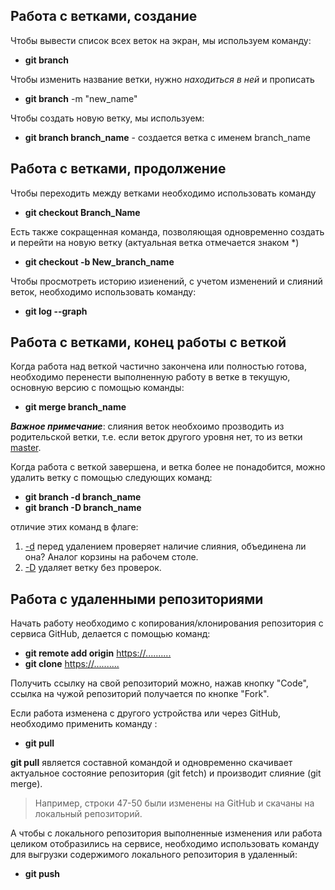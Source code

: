 ## Работа с ветками, создание

Чтобы вывести список всех веток на экран, мы используем команду:
+ **git branch**

Чтобы изменить название ветки, нужно _находиться в ней_ и прописать 
- **git branch** -m "new_name"

Чтобы создать новую ветку, мы используем:
+ **git branch branch_name** - создается ветка с именем branch_name

## Работа с ветками, продолжение

Чтобы переходить между ветками необходимо использовать команду 
+ **git checkout Branch_Name**

Есть также сокращенная команда, позволяющая одновременно создать и перейти на новую ветку (актуальная ветка отмечается знаком *)
- **git checkout -b New_branch_name**

Чтобы просмотреть историю изиенений, с учетом изменений и слияний веток, необходимо использовать команду:
+ **git log --graph**

## Работа с ветками, конец работы с веткой

Когда работа над веткой частично закончена или полностью готова, необходимо перенести выполненную работу в ветке в текущую, основную версию с помощью команды:
+ **git merge branch_name**

***Важное примечание***: слияния веток необхоимо прозводить из родительской ветки, т.е. если веток другого уровня нет, то из ветки <ins>master</ins>. 

Когда работа с веткой завершена, и ветка более не понадобится, можно удалить ветку с помощью следующих команд:

+ **git branch -d branch_name**
+ **git branch -D branch_name**

отличие этих команд в флаге: 
1. <ins>-d</ins> перед удалением проверяет наличие слияния, объединена ли она? Аналог корзины на рабочем столе.
2. <ins>-D</ins> удаляет ветку без проверок.

## Работа с удаленными репозиториями
Начать работу необходимо с копирования/клонирования репозитория с сервиса GitHub, делается с помощью команд:

* **git remote add origin** <https://..........>
* **git clone** <https://..........>

Получить ссылку на свой репозиторий можно, нажав кнопку "Code", ссылка на чужой репозиторий получается по кнопке "Fork".

Если работа изменена с другого устройства или через GitHub, необходимо применить команду :
* **git pull**

**git pull** является составной командой и одновременно скачивает актуальное состояние репозитория (git fetch) и производит слияние (git merge).

> Например, строки 47-50 были изменены на GitHub и скачаны на локальный репозиторий.

А чтобы с локального репозитория выполненные изменения или работа целиком отобразились на сервисе, необходимо использовать команду для выгрузки содержимого локального репозитория в удаленный:
- **git push**









 
